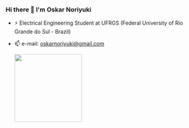 ### Hi there 👋 I'm Oskar Noriyuki

<!--
**OskarNoriyuki/OskarNoriyuki** is a ✨ _special_ ✨ repository because its `README.md` (this file) appears on your GitHub profile.

Here are some ideas to get you started:

- 🔭 I’m currently working on ...
- ⚡ Electrical Engineering Student at Federal University of Rio Grande do Sul (Brazil)
- 💬 Ask me about ...
- 📫 e-mail: oskarnoriyuki@gmail.com
- 😄 Pronouns: ...
- ⚡ Fun fact: ...
-->

- ⚡ Electrical Engineering Student at UFRGS (Federal University of Rio Grande do Sul - Brazil)
- 📫 e-mail: oskarnoriyuki@gmail.com

  <div>
    <a href="https://github.com/OskarNoriyuki">
    <img height="180em" src="https://github-readme-stats.vercel.app/api?username=OskarNoriyuki&show_icons=true&include_all_commits=true&count_private=true&bg_color=DEG,000000,000000,000000,38bdae&text_color=a9fef7&icon_color=f8d847&title_color=bbff29">
</div>

